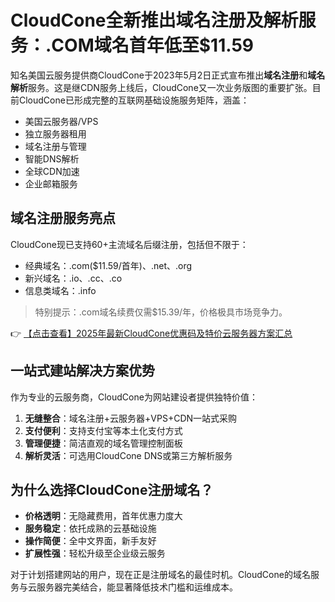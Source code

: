 # CloudCone全新推出域名注册及解析服务：.COM域名首年低至$11.59

知名美国云服务提供商CloudCone于2023年5月2日正式宣布推出**域名注册**和**域名解析**服务。这是继CDN服务上线后，CloudCone又一次业务版图的重要扩张。目前CloudCone已形成完整的互联网基础设施服务矩阵，涵盖：

- 美国云服务器/VPS
- 独立服务器租用
- 域名注册与管理
- 智能DNS解析
- 全球CDN加速
- 企业邮箱服务

## 域名注册服务亮点

CloudCone现已支持60+主流域名后缀注册，包括但不限于：
- 经典域名：.com($11.59/首年)、.net、.org
- 新兴域名：.io、.cc、.co
- 信息类域名：.info

> 特别提示：.com域名续费仅需$15.39/年，价格极具市场竞争力。

👉 [【点击查看】2025年最新CloudCone优惠码及特价云服务器方案汇总](https://bit.ly/Cloudcone)

## 一站式建站解决方案优势

作为专业的云服务商，CloudCone为网站建设者提供独特价值：

1. **无缝整合**：域名注册+云服务器+VPS+CDN一站式采购
2. **支付便利**：支持支付宝等本土化支付方式
3. **管理便捷**：简洁直观的域名管理控制面板
4. **解析灵活**：可选用CloudCone DNS或第三方解析服务

## 为什么选择CloudCone注册域名？

- **价格透明**：无隐藏费用，首年优惠力度大
- **服务稳定**：依托成熟的云基础设施
- **操作简便**：全中文界面，新手友好
- **扩展性强**：轻松升级至企业级云服务

对于计划搭建网站的用户，现在正是注册域名的最佳时机。CloudCone的域名服务与云服务器完美结合，能显著降低技术门槛和运维成本。